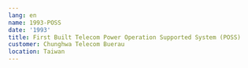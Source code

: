 ```yaml
---
lang: en
name: 1993-POSS
date: '1993'
title: First Built Telecom Power Operation Supported System (POSS)
customer: Chunghwa Telecom Buerau
location: Taiwan
---
```


